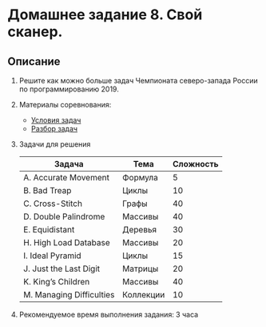 # Домашнее задание 8. Свой сканер.

## Описание

1. Решите как можно больше задач Чемпионата северо-запада России по программированию 2019.
2. Материалы соревнования:
   - [Условия задач](./nwrrc-2019-statements.pdf)
   - [Разбор задач](./nwrrc-2019-tutorials.pdf)
3. Задачи для решения

   | Задача                   | Тема      | Сложность |
   | ------------------------ | --------- | --------- |
   | A. Accurate Movement     | Формула   | 5         |
   | B. Bad Treap             | Циклы     | 10        |
   | C. Cross-Stitch          | Графы     | 40        |
   | D. Double Palindrome     | Массивы   | 40        |
   | E. Equidistant           | Деревья   | 30        |
   | H. High Load Database    | Массивы   | 20        |
   | I. Ideal Pyramid         | Циклы     | 15        |
   | J. Just the Last Digit   | Матрицы   | 20        |
   | K. King’s Children       | Массивы   | 40        |
   | M. Managing Difficulties | Коллекции | 10        |

4. Рекомендуемое время выполнения задания: 3 часа
